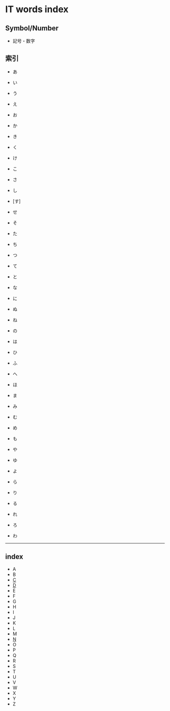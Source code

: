 # IT words index

## Symbol/Number

- 記号・数字

## 索引

- あ
- い
- う
- え
- お

- か
- き
- く
- け
- こ

- さ
- し
- [す]
- せ
- そ

- た
- ち
- つ
- て
- と

- な
- に
- ぬ
- ね
- の

- は
- ひ
- ふ
- へ
- ほ

- ま
- み
- む
- め
- も

- や
- ゆ
- よ

- ら
- り
- る
- れ
- ろ

- わ

***

## index

- A
- B
- [C](./C)
- [D](./D)
- E
- F
- G
- H
- I
- J
- K
- L
- M
- [N](./N)
- O
- P
- Q
- R
- S
- T
- U
- V
- W
- X
- Y
- Z